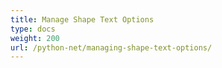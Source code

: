 ```yaml
---
title: Manage Shape Text Options
type: docs
weight: 200
url: /python-net/managing-shape-text-options/
---
```

